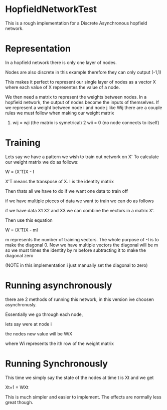 # HopfieldNetworkTest

This is a rough implementation for a Discrete Asynchronous hopfield network.

# Representation

In a hopfield network there is only one layer of nodes.

Nodes are also discrete in this example therefore they can only output (-1,1)

This makes it perfect to represent our single layer of nodes as a vector X where each value of X representes the value of a node.

We then need a matrix to represent the weights between nodes. In a hopfield network, the output of nodes become the inputs of themselves. If we represent a weight between node i and node j like Wij there are a couple rules we must follow when making our weight matrix

1. wij = wji (the matrix is symetrical)
2 wii = 0 (no node connects to itself)

# Training

Lets say we have a pattern we wish to train out network on X' To calculate our weight matrix we do as follows:

W = (X'T)X - I

X'T means the transpose of X.
I is the identity matrix

Then thats all we have to do if we want one data to train off


if we have multiple pieces of data we want to train we can do as follows

if we have data X1 X2 and X3 we can combine the vectors in a matrix X'.

Then use this equation

W = (X'T)X - mI

m represents the number of training vectors. The whole purpose of -I is to make the diagonal 0. Now we have multiple vectors the diagonal will be m so we must times the identity by m before subtracting it to make the diagonal zero 

(NOTE in this implementation i just manually set the diagonal to zero)


# Running asynchronously

there are 2 methods of running this network, in this version ive choosen asynchronusly.

Essentially we go through each node,

lets say were at node i

the nodes new value will be WiX

where Wi represents the ith row of the weight matrix


# Running Synchronously

This time we simply say the state of the nodes at time t is Xt and we get

Xt+1 = WXt

This is much simpler and easier to implement. The effects are normally less great though.
